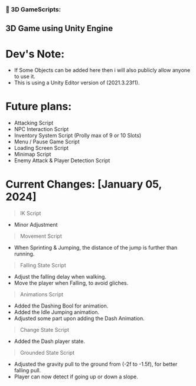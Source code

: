 ### 🔨 3D GameScripts:
3D Game using Unity Engine
---

<h1>Dev's Note:</h1>

- If Some Objects can be added here then i will also publicly allow anyone to use it.
- This is using a Unity Editor version of (2021.3.23f1).

<h1>Future plans:</h1>

- Attacking Script
- NPC Interaction Script
- Inventory System Script (Prolly max of 9 or 10 Slots)
- Menu / Pause Game Script
- Loading Screen Script
- Minimap Script
- Enemy Attack & Player Detection Script

<h1>Current Changes: [January 05, 2024]</h1>

> IK Script
- Minor Adjustment
  
> Movement Script
- When Sprinting & Jumping, the distance of the jump is further than running.

> Falling State Script
- Adjust the falling delay when walking.
- Move the player when Falling, to avoid gliches.

> Animations Script
- Added the Dashing Bool for animation.
- Added the Idle Jumping animation.
- Adjusted some part upon adding the Dash Animation.

> Change State Script
- Added the Dash player state.

> Grounded State Script
- Adjusted the gravity pull to the ground from (-2f to -1.5f), for better falling pull.
- Player can now detect if going up or down a slope.

>

